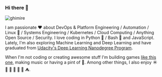 ### Hi there 👋

![ghimire](http://gravatar.com/avatar/4285dd5d4fcbd1899974807e228209d8?s=64 "Tux Rocks")

I am passionate :heart: about DevOps & Platform Engineering / Automation / Linux :penguin: / Systems Engineering / Kubernetes / Cloud Computing / Anything Open Source / Security. I love coding in Python :snake: / Bash :shell: and JavaScript. Lately, I'm also exploring Machine Learning and Deep Learning and have graduated from [Udacity's Deep Learning Nanodegree Program](https://www.udacity.com/course/deep-learning-nanodegree--nd101). 

When I'm not coding or creating awesome stuff I'm building games [like this one](https://ghimire.github.io/games/little/), making music or having a pint of :beer:. Among other things, I also enjoy :sunny: :evergreen_tree: :mount_fuji: :ocean: :running: :palm_tree: :tent:.
